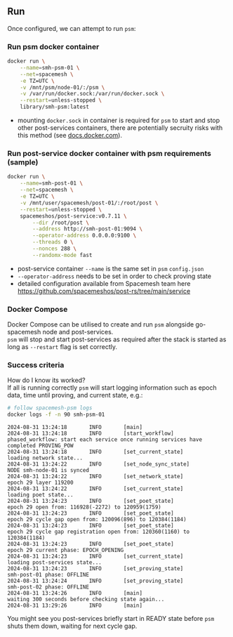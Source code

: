 ## Run
Once configured, we can attempt to run `psm`:

### Run psm docker container
```bash
docker run \
    --name=smh-psm-01 \
    --net=spacemesh \
    -e TZ=UTC \
    -v /mnt/psm/node-01/:/psm \
    -v /var/run/docker.sock:/var/run/docker.sock \
    --restart=unless-stopped \
    library/smh-psm:latest
```
- mounting `docker.sock` in container is required for `psm` to start and stop other post-services containers, there are potentially secruity risks with this method (see [docs.docker.com](https://docs.docker.com/)).

### Run post-service docker container with psm requirements (sample)
```bash
docker run \
    --name=smh-post-01 \
    --net=spacemesh \
    -e TZ=UTC \
    -v /mnt/user/spacemesh/post-01/:/root/post \
    --restart=unless-stopped \
    spacemeshos/post-service:v0.7.11 \
        --dir /root/post \
        --address http://smh-post-01:9094 \
        --operator-address 0.0.0.0:9100 \
        --threads 0 \
        --nonces 288 \
        --randomx-mode fast
```
- post-service container `--name` is the same set in `psm` `config.json`
- `--operator-address` needs to be set in order to check proving state
- detailed configuration available from Spacemesh team here https://github.com/spacemeshos/post-rs/tree/main/service

### Docker Compose
Docker Compose can be utilised to create and run `psm` alongside go-spacemesh node and post-services.  
`psm` will stop and start post-services as required after the stack is started as long as `--restart` flag is set correctly.

### Success criteria
How do I know its worked?  
If all is running correctly `psm` will start logging information such as epoch data, time until proving, and current state, e.g.:
```bash
# follow spacemesh-psm logs
docker logs -f -n 90 smh-psm-01
```
```log
2024-08-31 13:24:18       INFO       [main]                         
2024-08-31 13:24:18       INFO       [start_workflow]               phased_workflow: start each service once running services have completed PROVING_POW
2024-08-31 13:24:18       INFO       [set_current_state]            loading network state...
2024-08-31 13:24:22       INFO       [set_node_sync_state]          NODE smh-node-01 is synced
2024-08-31 13:24:22       INFO       [set_network_state]            epoch 29 layer 119200
2024-08-31 13:24:22       INFO       [set_current_state]            loading poet state...
2024-08-31 13:24:23       INFO       [set_poet_state]               epoch 29 open from: 116928(-2272) to 120959(1759)
2024-08-31 13:24:23       INFO       [set_poet_state]               epoch 29 cycle gap open from: 120096(896) to 120384(1184)
2024-08-31 13:24:23       INFO       [set_poet_state]               epoch 29 cycle gap registration open from: 120360(1160) to 120384(1184)
2024-08-31 13:24:23       INFO       [set_poet_state]               epoch 29 current phase: EPOCH_OPENING
2024-08-31 13:24:23       INFO       [set_current_state]            loading post-services state...
2024-08-31 13:24:23       INFO       [set_proving_state]            smh-post-01 phase: OFFLINE
2024-08-31 13:24:24       INFO       [set_proving_state]            smh-post-02 phase: OFFLINE
2024-08-31 13:24:26       INFO       [main]                         waiting 300 seconds before checking state again...
2024-08-31 13:29:26       INFO       [main] 
```
You might see you post-services briefly start in READY state before `psm` shuts them down, waiting for next cycle gap.